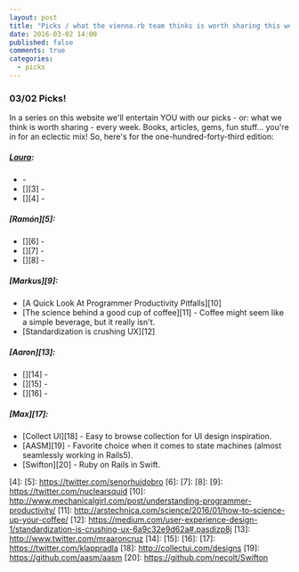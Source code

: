 ```yaml
---
layout: post
title: "Picks / what the vienna.rb team thinks is worth sharing this week"
date: 2016-03-02 14:00
published: false
comments: true
categories:
  - picks
---
```


### 03/02 Picks!

In a series on this website we'll entertain YOU with our picks - or: what we think is worth sharing - every week.
Books, articles, gems, fun stuff... you're in for an eclectic mix! So, here's for the one-hundred-forty-third edition:

##### [Laura][1]:
- [][2] -
- [][3] -
- [][4] -

##### [Ramón][5]:
- [][6] -
- [][7] -
- [][8] -

##### [Markus][9]:
- [A Quick Look At Programmer Productivity Pitfalls][10]
- [The science behind a good cup of coffee][11] - Coffee might seem like a simple beverage, but it really isn't.
- [Standardization is crushing UX][12]

##### [Aaron][13]:
- [][14] -
- [][15] -
- [][16] -

##### [Max][17]:
- [Collect UI][18] - Easy to browse collection for UI design inspiration.
- [AASM][19] - Favorite choice when it comes to state machines (almost seamlessly working in Rails5).
- [Swifton][20] - Ruby on Rails in Swift.

[1]: http://www.twitter.com/alicetragedy
[2]:
[3]:
[4]:
[5]: https://twitter.com/senorhuidobro
[6]:
[7]:
[8]:
[9]: https://twitter.com/nuclearsquid
[10]: http://www.mechanicalgirl.com/post/understanding-programmer-productivity/
[11]: http://arstechnica.com/science/2016/01/how-to-science-up-your-coffee/
[12]: https://medium.com/user-experience-design-1/standardization-is-crushing-ux-6a9c32e9d62a#.pasdizp8j
[13]: http://www.twitter.com/mraaroncruz
[14]:
[15]:
[16]:
[17]: https://twitter.com/klappradla
[18]: http://collectui.com/designs
[19]: https://github.com/aasm/aasm
[20]: https://github.com/necolt/Swifton
